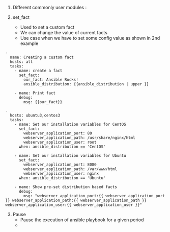 1. Different commonly user modules :

2. set_fact
    - Used to set a custom fact
    - We can change the value of current facts
    - Use case when we have to set some config value as shown in 2nd example

```
-
  name: Creating a custom fact
  hosts: all
  tasks:
    - name: create a fact
      set_fact:
        our_fact: Ansible Rocks!
        ansible_distribution: {{ansible_distribution | upper }}
    
    - name: Print fact
      debug:
        msg: {{our_fact}}

```

```
-
  hosts: ubuntu3,centos3
  tasks:
    - name: Set our installation variables for CentOS
      set_fact:
        webserver_application_port: 80
        webserver_application_path: /usr/share/nginx/html
        webserver_application_user: root
      when: ansible_distribution == 'CentOS'

    - name: Set our installation variables for Ubuntu
      set_fact:
        webserver_application_port: 8080
        webserver_application_path: /var/www/html
        webserver_application_user: nginx
      when: ansible_distribution == 'Ubuntu'

    - name: Show pre-set distribution based facts
      debug:
        msg: "webserver_application_port:{{ webserver_application_port }} webserver_application_path:{{ webserver_application_path }} webserver_application_user:{{ webserver_application_user }}"

```

3. Pause
   - Pause the execution of ansible playbook for a given period
   - 
